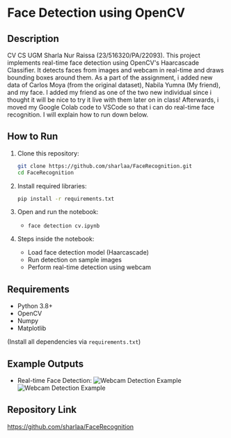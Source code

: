 # Face Detection using OpenCV

## Description
CV CS UGM
Sharla Nur Raissa (23/516320/PA/22093).
This project implements real-time face detection using OpenCV's Haarcascade Classifier. It detects faces from images and webcam in real-time and draws bounding boxes around them. As a part of the assignment, i added new data of Carlos Moya (from the original dataset), Nabila Yumna (My friend), and my face. I added my friend as one of the two new individual since i thought it will be nice to try it live with them later on in class! Afterwards, i moved my Google Colab code to VSCode so that i can do real-time face recognition. I will explain how to run down below.

## How to Run

1. Clone this repository:
    ```bash
    git clone https://github.com/sharlaa/FaceRecognition.git
    cd FaceRecognition
    ```

2. Install required libraries:
    ```bash
    pip install -r requirements.txt
    ```

3. Open and run the notebook:
    - `face detection cv.ipynb`

4. Steps inside the notebook:
    - Load face detection model (Haarcascade)
    - Run detection on sample images
    - Perform real-time detection using webcam

## Requirements
- Python 3.8+
- OpenCV
- Numpy
- Matplotlib

(Install all dependencies via `requirements.txt`)

## Example Outputs
- Real-time Face Detection:
  ![Webcam Detection Example](screenshots/detection_sharla_raissa.png)
  ![Webcam Detection Example](screenshots/detection_george.png)

## Repository Link
https://github.com/sharlaa/FaceRecognition


